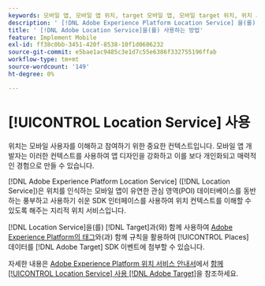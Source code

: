 ```yaml
---
keywords: 모바일 앱, 모바일 앱 위치, target 모바일 앱, 모바일 target 위치, 위치 서비스, adobe experience cloud 위치 서비스, poi, 관심 영역, sdk, 위치, 모바일 앱1
description: ' [!DNL Adobe Experience Platform Location Service] 을(를) 사용하여 모바일 앱의 위치 인식을 활성화하는 방법을 알아봅니다.'
title: ' [!DNL Adobe Location Service]을(를) 사용하는 방법'
feature: Implement Mobile
exl-id: ff38c0bb-3451-420f-8538-10f1d0606232
source-git-commit: e5bae1ac9485c3e1d7c55e6386f332755196ffab
workflow-type: tm+mt
source-wordcount: '149'
ht-degree: 0%

---
```


# [!UICONTROL Location Service] 사용

위치는 모바일 사용자를 이해하고 참여하기 위한 중요한 컨텍스트입니다. 모바일 앱 개발자는 이러한 컨텍스트를 사용하여 앱 디자인을 강화하고 이를 보다 개인화되고 매력적인 경험으로 만들 수 있습니다.

[!DNL Adobe Experience Platform Location Service] ([!DNL Location Service])은 위치를 인식하는 모바일 앱이 유연한 관심 영역(POI) 데이터베이스를 동반하는 풍부하고 사용하기 쉬운 SDK 인터페이스를 사용하여 위치 컨텍스트를 이해할 수 있도록 해주는 지리적 위치 서비스입니다.

[!DNL Location Service]을(를) [!DNL Target]과(와) 함께 사용하여 [Adobe Experience Platform의 태그](https://experienceleague.adobe.com/docs/experience-platform/tags/home.html?lang=ko-KR)와(과) 함께 규칙을 활용하여 [!UICONTROL Places] 데이터를 [!DNL Adobe Target] SDK 이벤트에 첨부할 수 있습니다.

자세한 내용은 [Adobe Experience Platform 위치 서비스 안내서](https://experienceleague.adobe.com/docs/places/using/home.html)에서 [함께 [!UICONTROL Location Service] 사용 [!DNL Adobe Target]](https://experienceleague.adobe.com/docs/places/using/use-places-with-other-solutions/places-target/places-target.html)을 참조하세요.
